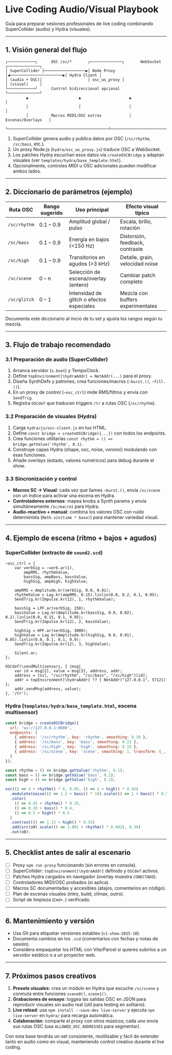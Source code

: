 # Live Coding Audio/Visual Playbook

Guía para preparar sesiones profesionales de live coding combinando SuperCollider (audio) y Hydra (visuales).

---

## 1. Visión general del flujo

```
┌────────────┐      OSC /sc/*       ┌──────────────┐       WebSocket         ┌──────────────┐
│ SuperCollider ├──────────────────▶│ Node Proxy   │◀───────────────────────▶│ Hydra Client │
│ (audio + OSC)│                    │ osc_ws_proxy │                        │ (visual)     │
└────────────┘      Control bidireccional opcional                           └──────────────┘
         ▲                      ▲                     ▲                                │
         │                      │                     │                                │
         │          Macros MIDI/OSC extras            │             Escenas/Overlays   │
         └────────────────────────────────────────────┴────────────────────────────────┘
```

1. SuperCollider genera audio y publica datos por OSC (`/sc/rhythm`, `/sc/bass`, etc.).
2. Un proxy Node.js (`hydra/osc_ws_proxy.js`) traduce OSC a WebSocket.
3. Los patches Hydra escuchan esos datos vía `createOSCBridge` y adaptan visuales (ver `templates/hydra/base_template.html`).
4. Opcionalmente, controles MIDI u OSC adicionales pueden modificar ambos lados.

---

## 2. Diccionario de parámetros (ejemplo)

| Ruta OSC     | Rango sugerido | Uso principal                             | Efecto visual típico              |
| ------------ | -------------- | ----------------------------------------- | --------------------------------- |
| `/sc/rhythm` | 0.1 – 0.9      | Amplitud global / pulso                   | Escala, brillo, rotación          |
| `/sc/bass`   | 0.1 – 0.9      | Energía en bajos (<150 Hz)                | Distorsión, feedback, contraste   |
| `/sc/high`   | 0.1 – 0.9      | Transitorios en agudos (>3 kHz)           | Detalle, grain, velocidad noise   |
| `/sc/scene`  | 0 – n          | Selección de escena/overlay (entero)      | Cambiar patch completo            |
| `/sc/glitch` | 0 – 1          | Intensidad de glitch o efectos especiales | Mezcla con buffers experimentales |

Documenta este diccionario al inicio de tu set y ajusta los rangos según tu mezcla.

---

## 3. Flujo de trabajo recomendado

### 3.1 Preparación de audio (SuperCollider)

1. Arranca servidor (`s.boot`) y TempoClock.
2. Define `topEnvironment[\hydraAddr] = NetAddr(...)` para el proxy.
3. Diseña SynthDefs y patrones; crea funciones/macros (`~burst.()`, `~fill.()`).
4. En un proxy de control (`~osc_ctrl`) mide RMS/filtros y envía con `SendTrig`.
5. Registra `OSCdef` que traducen triggers `/tr` a rutas OSC (`/sc/rhythm`).

### 3.2 Preparación de visuales (Hydra)

1. Carga `hydra/js/osc-client.js` en tus HTML.
2. Define `const bridge = createOSCBridge({...})` con todos los endpoints.
3. Crea funciones utilitarias `const rhythm = () => bridge.getValue('rhythm', 0.1)`. 
4. Construye capas Hydra (shape, osc, noise, voronoi) modulando con esas funciones.
5. Añade overlays (estado, valores numéricos) para debug durante el show.

### 3.3 Sincronización y control

- **Macros SC → Visual**: cada vez que llames `~burst.()`, envía `/sc/scene` con un índice para activar una escena en Hydra.
- **Controladores externos**: mapea knobs a Synth params y envía simultáneamente `/sc/macro1` para Hydra.
- **Audio-reactivo + manual**: combina los valores OSC con ruido determinista (`Math.sin(time * base)`) para mantener variedad visual.

---

## 4. Ejemplo de escena (ritmo + bajos + agudos)

### SuperCollider (extracto de `sound2.scd`)

```supercollider
~osc_ctrl = {
    var verbSig = ~verb.ar(1),
        ampRMS, rhythmValue,
        bassSig, ampBass, bassValue,
        highSig, ampHigh, highValue;

    ampRMS = Amplitude.kr(verbSig, 0.0, 0.01);
    rhythmValue = Lag.kr(ampRMS, 0.15).linlin(0.0, 0.2, 0.1, 0.95);
    SendTrig.kr(Impulse.kr(12), 1, rhythmValue);

    bassSig = LPF.ar(verbSig, 150);
    bassValue = Lag.kr(Amplitude.kr(bassSig, 0.0, 0.02), 0.2).linlin(0.0, 0.15, 0.1, 0.95);
    SendTrig.kr(Impulse.kr(12), 2, bassValue);

    highSig = HPF.ar(verbSig, 3000);
    highValue = Lag.kr(Amplitude.kr(highSig, 0.0, 0.01), 0.05).linlin(0.0, 0.1, 0.1, 0.9);
    SendTrig.kr(Impulse.kr(12), 3, highValue);

    Silent.ar;
};

OSCdef(\sendMultisensors, { |msg|
    var id = msg[2], value = msg[3], address, addr;
    address = [nil, "/sc/rhythm", "/sc/bass", "/sc/high"][id];
    addr = topEnvironment[\hydraAddr] ?? { NetAddr("127.0.0.1", 57121) };
    addr.sendMsg(address, value);
}, '/tr');
```

### Hydra (`templates/hydra/base_template.html`, escena multisensor)

```javascript
const bridge = createOSCBridge({
  url: 'ws://127.0.0.1:8080',
  endpoints: [
    { address: '/sc/rhythm', key: 'rhythm', smoothing: 0.18 },
    { address: '/sc/bass', key: 'bass', smoothing: 0.22 },
    { address: '/sc/high', key: 'high', smoothing: 0.15 },
    { address: '/sc/scene', key: 'scene', smoothing: 1, transform: (_, raw) => Math.round(raw ?? 0) }
  ]
});

const rhythm = () => bridge.getValue('rhythm', 0.1);
const bass = () => bridge.getValue('bass', 0.1);
const high = () => bridge.getValue('high', 0.1);

osc(() => 4 + rhythm() * 6, 0.05, () => 1 + high() * 0.45)
  .modulate(noise(() => 1.2 + bass() * 10).scale(() => 1 + bass() * 0.5), () => high() * 0.4)
  .color(
    () => 0.45 + rhythm() * 0.35,
    () => 0.28 + bass() * 0.4,
    () => 0.5 + high() * 0.5
  )
  .contrast(() => 1.15 + high() * 0.35)
  .add(src(o0).scale(() => 1.001 + rhythm() * 0.002), 0.38)
  .out(o0);
```

---

## 5. Checklist antes de salir al escenario

- [ ] Proxy `npm run proxy` funcionando (sin errores en consola).
- [ ] SuperCollider: `topEnvironment[\hydraAddr]` definido y `OSCdef` activos.
- [ ] Patches Hydra cargados en navegador (overlay muestra `CONECTADO`).
- [ ] Controladores MIDI/OSC probados (si aplica).
- [ ] Macros SC documentadas y accesibles (atajos, comentarios en código).
- [ ] Plan de escenas visuales (intro, build, clímax, outro).
- [ ] Script de limpieza (`Cmd+.`) verificado.

---

## 6. Mantenimiento y versión

- Usa Git para etiquetar versiones estables (`v1-show-2025-10`).
- Documenta cambios en los `.scd` (comentarios con fechas y notas de sesión).
- Considera empaquetar los HTML con Vite/Parcel si quieres subirlos a un servidor estático o a un proyector web.

---

## 7. Próximos pasos creativos

1. **Presets visuales**: crea un módulo en Hydra que escuche `/sc/scene` y conmuta entre funciones `scene0()`, `scene1()`.
2. **Grabaciones de ensayo**: loggea las salidas OSC en JSON para reproducir visuales sin audio real (útil para testing en solitario).
3. **Live reload**: usa `npm install --save-dev live-server` y ejecuta `npx live-server` en `hydra/` para recarga automática.
4. **Colaboración**: comparte el proxy con otros músicos; cada uno envía sus rutas OSC (usa `ALLOWED_OSC_ADDRESSES` para segmentar).

Con esta base tendrás un set consistente, reutilizable y fácil de extender tanto en audio como en visual, manteniendo control creativo durante el live coding.